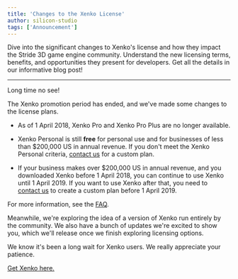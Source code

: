```yaml
---
title: 'Changes to the Xenko License'
author: silicon-studio
tags: ['Announcement']
---
```


Dive into the significant changes to Xenko's license and how they impact the Stride 3D game engine community. Understand the new licensing terms, benefits, and opportunities they present for developers. Get all the details in our informative blog post!

---

Long time no see!

The Xenko promotion period has ended, and we've made some changes to the license plans.

* As of 1 April 2018, Xenko Pro and Xenko Pro Plus are no longer available.

* Xenko Personal is still **free** for personal use and for businesses of less than $200,000 US in annual revenue. If you don't meet the Xenko Personal criteria, [contact us](http://stride3d.net/contact) for a custom plan.

* If your business makes over $200,000 US in annual revenue, and you downloaded Xenko before 1 April 2018, you can continue to use Xenko until 1 April 2019. If you want to use Xenko after that, you need to [contact us](http://stride3d.net/contact) to create a custom plan before 1 April 2019.

For more information, see the [FAQ](https://stride3d.net/faq/).

Meanwhile, we're exploring the idea of a version of Xenko run entirely by the community. We also have a bunch of updates we're excited to show you, which we'll release once we finish exploring licensing options.

We know it's been a long wait for Xenko users. We really appreciate your patience.

[Get Xenko here.](/download)